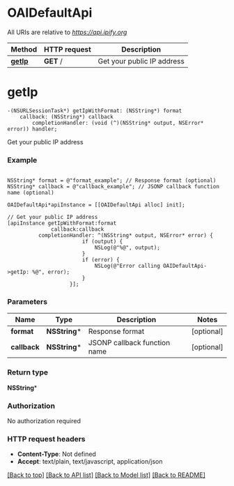 # OAIDefaultApi

All URIs are relative to *https://api.ipify.org*

Method | HTTP request | Description
------------- | ------------- | -------------
[**getIp**](OAIDefaultApi.md#getip) | **GET** / | Get your public IP address


# **getIp**
```objc
-(NSURLSessionTask*) getIpWithFormat: (NSString*) format
    callback: (NSString*) callback
        completionHandler: (void (^)(NSString* output, NSError* error)) handler;
```

Get your public IP address

### Example
```objc

NSString* format = @"format_example"; // Response format (optional)
NSString* callback = @"callback_example"; // JSONP callback function name (optional)

OAIDefaultApi*apiInstance = [[OAIDefaultApi alloc] init];

// Get your public IP address
[apiInstance getIpWithFormat:format
              callback:callback
          completionHandler: ^(NSString* output, NSError* error) {
                        if (output) {
                            NSLog(@"%@", output);
                        }
                        if (error) {
                            NSLog(@"Error calling OAIDefaultApi->getIp: %@", error);
                        }
                    }];
```

### Parameters

Name | Type | Description  | Notes
------------- | ------------- | ------------- | -------------
 **format** | **NSString***| Response format | [optional] 
 **callback** | **NSString***| JSONP callback function name | [optional] 

### Return type

**NSString***

### Authorization

No authorization required

### HTTP request headers

 - **Content-Type**: Not defined
 - **Accept**: text/plain, text/javascript, application/json

[[Back to top]](#) [[Back to API list]](../README.md#documentation-for-api-endpoints) [[Back to Model list]](../README.md#documentation-for-models) [[Back to README]](../README.md)

